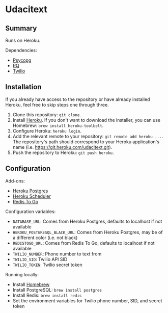 # Udacitext

## Summary

Runs on Heroku.

Dependencies:

- [Psycopg](http://initd.org/psycopg/)
- [RQ](http://python-rq.org)
- [Twilio](https://www.twilio.com)

## Installation

If you already have access to the repository or have already installed Heroku,
feel free to skip steps one through three.

1. Clone this repository: `git clone`.
2. Install [Heroku](https://toolbelt.heroku.com). If you don't want to download
   the installer, you can use Homebrew: `brew install heroku-toolbelt`.
3. Configure Heroku: `heroku login`.
4. Add the relevant remote to your repository: `git remote add heroku ...`. The
   repository's path should correspond to your Heroku application's name (i.e.
   https://git.heroku.com/udacitext.git).
5. Push the repository to Heroku: `git push heroku`.

## Configuration

Add-ons:

- [Heroku Postgres](https://addons.heroku.com/heroku-postgresql)
- [Heroku Scheduler](https://addons.heroku.com/scheduler)
- [Redis To Go](https://addons.heroku.com/RedisToGo)

Configuration variables:

- `DATABASE_URL`: Comes from Heroku Postgres, defaults to localhost if not
  available
- `HEROKU_POSTGRESQL_BLACK_URL`: Comes from Heroku Postgres, may be of a
  different color (i.e. not black)
- `REDISTOGO_URL`: Comes from Redis To Go, defaults to localhost if not
  available
- `TWILIO_NUMBER`: Phone number to text from
- `TWILIO_SID`: Twilio API SID
- `TWILIO_TOKEN`: Twilio secret token

Running locally:

- Install [Homebrew](http://brew.sh)
- Install PostgreSQL: `brew install postgres`
- Install Redis: `brew install redis`
- Set the environment variables for Twilio phone number, SID, and secret token
